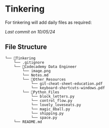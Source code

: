# Tinkering
For tinkering will add daily files as required:

*Last commit on 10/05/24*

## File Structure

```
└── 📁Tinkering
    └── .gitignore
    └── 📁Codecademy Data Engineer
        └── image.png
        └── Notes.md
        └── 📁Other_Resources
            └── git-cheat-sheet-education.pdf
            └── keyboard-shortcuts-windows.pdf
        └── 📁Python_Files
            └── block_letters.py
            └── control_flow.py
            └── lovely_loveseats.py
            └── magic_8ball.py
            └── shipping.py
            └── space.py
    └── README.md
```
